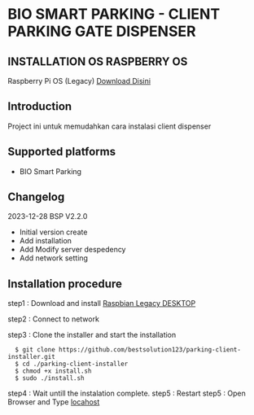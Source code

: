 # BIO SMART PARKING - CLIENT PARKING GATE DISPENSER


## INSTALLATION OS RASPBERRY OS 
Raspberry Pi OS (Legacy) [Download Disini](https://downloads.raspberrypi.com/raspios_oldstable_armhf/images/raspios_oldstable_armhf-2023-12-06/2023-12-05-raspios-bullseye-armhf.img.xz?_gl=1*lsl41n*_ga*MTYwNTczNjQyMC4xNzAyOTU1NDg4*_ga_22FD70LWDS*MTcwMzY5OTA1NS4zLjEuMTcwMzY5OTA3Mi4wLjAuMA..) 

##	Introduction 

Project ini untuk memudahkan cara instalasi client dispenser

##	Supported platforms

* BIO Smart Parking

##	Changelog
2023-12-28 BSP V2.2.0

* Initial version create
* Add installation
* Add Modify server despedency
* Add network setting

##	Installation procedure

step1 : Download and install [Raspbian Legacy DESKTOP](https://downloads.raspberrypi.com/raspios_oldstable_armhf/images/raspios_oldstable_armhf-2023-12-06/2023-12-05-raspios-bullseye-armhf.img.xz?_gl=1*lsl41n*_ga*MTYwNTczNjQyMC4xNzAyOTU1NDg4*_ga_22FD70LWDS*MTcwMzY5OTA1NS4zLjEuMTcwMzY5OTA3Mi4wLjAuMA..) 

step2 : Connect to network 

step3 : Clone the installer and start the installation

      $ git clone https://github.com/bestsolution123/parking-client-installer.git
      $ cd ./parking-client-installer
      $ chmod +x install.sh
      $ sudo ./install.sh

step4 : Wait untill the instalation complete.
step5 : Restart 
step5 : Open Browser and Type [locahost](http://localhost)
